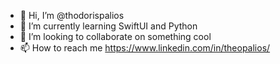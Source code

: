 - 👋 Hi, I’m @thodorispalios
- 🌱 I’m currently learning SwiftUI and Python
- 💞️ I’m looking to collaborate on something cool
- 📫 How to reach me https://www.linkedin.com/in/theopalios/

<!---
thodorispalios/thodorispalios is a ✨ special ✨ repository because its `README.md` (this file) appears on your GitHub profile.
You can click the Preview link to take a look at your changes.
--->
